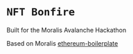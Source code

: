 # `NFT Bonfire`


Built for the Moralis Avalanche Hackathon

Based on Moralis [ethereum-boilerplate](https://ethereum-boilerplate.github.io/ethereum-boilerplate)
